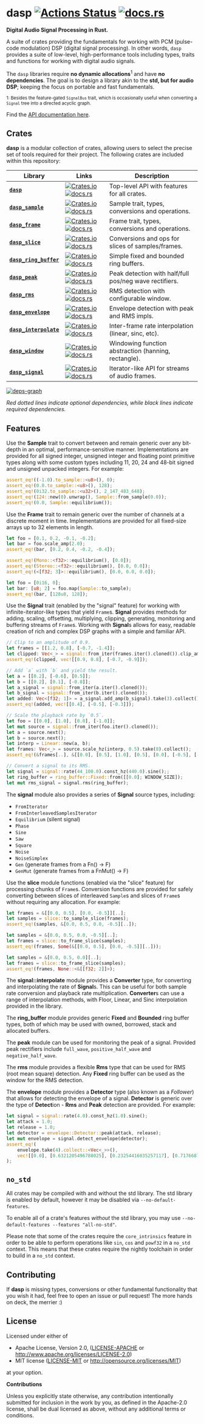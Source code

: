 # dasp [![Actions Status][dasp-actions-svg]][dasp-actions] [![docs.rs][dasp-docs-rs-svg]][dasp-docs-rs]

**Digital Audio Signal Processing in Rust.**

A suite of crates providing the fundamentals for working with PCM (pulse-code
modulation) DSP (digital signal processing). In other words, `dasp` provides a
suite of low-level, high-performance tools including types, traits and functions
for working with digital audio signals.

The `dasp` libraries require **no dynamic allocations**<sup>1</sup> and have
**no dependencies**. The goal is to design a library akin to the **std, but for
audio DSP**; keeping the focus on portable and fast fundamentals.

<sup>1: Besides the feature-gated `SignalBus` trait, which is occasionally
useful when converting a `Signal` tree into a directed acyclic graph.</sup>

Find the [API documentation here][dasp-docs-rs].


## Crates

**dasp** is a modular collection of crates, allowing users to select the precise
set of tools required for their project. The following crates are included
within this repository:

| **Library** | **Links** | **Description** |
| --- | --- | --- |
| [**`dasp`**][dasp] | [![Crates.io][dasp-crates-io-svg]][dasp-crates-io] [![docs.rs][dasp-docs-rs-svg]][dasp-docs-rs] | Top-level API with features for all crates. |
| [**`dasp_sample`**][dasp_sample] | [![Crates.io][dasp_sample-crates-io-svg]][dasp_sample-crates-io] [![docs.rs][dasp_sample-docs-rs-svg]][dasp_sample-docs-rs] | Sample trait, types, conversions and operations. |
| [**`dasp_frame`**][dasp_frame] | [![Crates.io][dasp_frame-crates-io-svg]][dasp_frame-crates-io] [![docs.rs][dasp_frame-docs-rs-svg]][dasp_frame-docs-rs] | Frame trait, types, conversions and operations. |
| [**`dasp_slice`**][dasp_slice] | [![Crates.io][dasp_slice-crates-io-svg]][dasp_slice-crates-io] [![docs.rs][dasp_slice-docs-rs-svg]][dasp_slice-docs-rs] | Conversions and ops for slices of samples/frames. |
| [**`dasp_ring_buffer`**][dasp_ring_buffer] | [![Crates.io][dasp_ring_buffer-crates-io-svg]][dasp_ring_buffer-crates-io] [![docs.rs][dasp_ring_buffer-docs-rs-svg]][dasp_ring_buffer-docs-rs] | Simple fixed and bounded ring buffers. |
| [**`dasp_peak`**][dasp_peak] | [![Crates.io][dasp_peak-crates-io-svg]][dasp_peak-crates-io] [![docs.rs][dasp_peak-docs-rs-svg]][dasp_peak-docs-rs] | Peak detection with half/full pos/neg wave rectifiers. |
| [**`dasp_rms`**][dasp_rms] | [![Crates.io][dasp_rms-crates-io-svg]][dasp_rms-crates-io] [![docs.rs][dasp_rms-docs-rs-svg]][dasp_rms-docs-rs] | RMS detection with configurable window. |
| [**`dasp_envelope`**][dasp_envelope] | [![Crates.io][dasp_envelope-crates-io-svg]][dasp_envelope-crates-io] [![docs.rs][dasp_envelope-docs-rs-svg]][dasp_envelope-docs-rs] | Envelope detection with peak and RMS impls. |
| [**`dasp_interpolate`**][dasp_interpolate] | [![Crates.io][dasp_interpolate-crates-io-svg]][dasp_interpolate-crates-io] [![docs.rs][dasp_interpolate-docs-rs-svg]][dasp_interpolate-docs-rs] | Inter-frame rate interpolation (linear, sinc, etc). |
| [**`dasp_window`**][dasp_window] | [![Crates.io][dasp_window-crates-io-svg]][dasp_window-crates-io] [![docs.rs][dasp_window-docs-rs-svg]][dasp_window-docs-rs] | Windowing function abstraction (hanning, rectangle). |
| [**`dasp_signal`**][dasp_signal] | [![Crates.io][dasp_signal-crates-io-svg]][dasp_signal-crates-io] [![docs.rs][dasp_signal-docs-rs-svg]][dasp_signal-docs-rs] | Iterator-like API for streams of audio frames. |

[![deps-graph][deps-graph]][deps-graph]

*Red dotted lines indicate optional dependencies, while black lines indicate
required dependencies.*


## Features

Use the **Sample** trait to convert between and remain generic over any
bit-depth in an optimal, performance-sensitive manner. Implementations are
provided for all signed integer, unsigned integer and floating point primitive
types along with some custom types including 11, 20, 24 and 48-bit signed and
unsigned unpacked integers. For example:

```rust
assert_eq!((-1.0).to_sample::<u8>(), 0);
assert_eq!(0.0.to_sample::<u8>(), 128);
assert_eq!(0i32.to_sample::<u32>(), 2_147_483_648);
assert_eq!(I24::new(0).unwrap(), Sample::from_sample(0.0));
assert_eq!(0.0, Sample::equilibrium());
```

Use the **Frame** trait to remain generic over the number of channels at a
discrete moment in time. Implementations are provided for all fixed-size arrays
up to 32 elements in length.

```rust
let foo = [0.1, 0.2, -0.1, -0.2];
let bar = foo.scale_amp(2.0);
assert_eq!(bar, [0.2, 0.4, -0.2, -0.4]);

assert_eq!(Mono::<f32>::equilibrium(), [0.0]);
assert_eq!(Stereo::<f32>::equilibrium(), [0.0, 0.0]);
assert_eq!(<[f32; 3]>::equilibrium(), [0.0, 0.0, 0.0]);

let foo = [0i16, 0];
let bar: [u8; 2] = foo.map(Sample::to_sample);
assert_eq!(bar, [128u8, 128]);
```

Use the **Signal** trait (enabled by the "signal" feature) for working with
infinite-iterator-like types that yield `Frame`s. **Signal** provides methods
for adding, scaling, offsetting, multiplying, clipping, generating, monitoring
and buffering streams of `Frame`s.  Working with **Signal**s allows for easy,
readable creation of rich and complex DSP graphs with a simple and familiar API.

```rust
// Clip to an amplitude of 0.9.
let frames = [[1.2, 0.8], [-0.7, -1.4]];
let clipped: Vec<_> = signal::from_iter(frames.iter().cloned()).clip_amp(0.9).take(2).collect();
assert_eq!(clipped, vec![[0.9, 0.8], [-0.7, -0.9]]);

// Add `a` with `b` and yield the result.
let a = [[0.2], [-0.6], [0.5]];
let b = [[0.2], [0.1], [-0.8]];
let a_signal = signal::from_iter(a.iter().cloned());
let b_signal = signal::from_iter(b.iter().cloned());
let added: Vec<[f32; 1]> = a_signal.add_amp(b_signal).take(3).collect();
assert_eq!(added, vec![[0.4], [-0.5], [-0.3]]);

// Scale the playback rate by `0.5`.
let foo = [[0.0], [1.0], [0.0], [-1.0]];
let mut source = signal::from_iter(foo.iter().cloned());
let a = source.next();
let b = source.next();
let interp = Linear::new(a, b);
let frames: Vec<_> = source.scale_hz(interp, 0.5).take(8).collect();
assert_eq!(&frames[..], &[[0.0], [0.5], [1.0], [0.5], [0.0], [-0.5], [-1.0], [-0.5]][..]);

// Convert a signal to its RMS.
let signal = signal::rate(44_100.0).const_hz(440.0).sine();;
let ring_buffer = ring_buffer::Fixed::from([[0.0]; WINDOW_SIZE]);
let mut rms_signal = signal.rms(ring_buffer);
```

The **signal** module also provides a series of **Signal** source types,
including:

- `FromIterator`
- `FromInterleavedSamplesIterator`
- `Equilibrium` (silent signal)
- `Phase`
- `Sine`
- `Saw`
- `Square`
- `Noise`
- `NoiseSimplex`
- `Gen` (generate frames from a Fn() -> F)
- `GenMut` (generate frames from a FnMut() -> F)

Use the **slice** module functions (enabled via the "slice" feature) for
processing chunks of `Frame`s.  Conversion functions are provided for safely
converting between slices of interleaved `Sample`s and slices of `Frame`s
without requiring any allocation.  For example:

```rust
let frames = &[[0.0, 0.5], [0.0, -0.5]][..];
let samples = slice::to_sample_slice(frames);
assert_eq!(samples, &[0.0, 0.5, 0.0, -0.5][..]);

let samples = &[0.0, 0.5, 0.0, -0.5][..];
let frames = slice::to_frame_slice(samples);
assert_eq!(frames, Some(&[[0.0, 0.5], [0.0, -0.5]][..]));

let samples = &[0.0, 0.5, 0.0][..];
let frames = slice::to_frame_slice(samples);
assert_eq!(frames, None::<&[[f32; 2]]>);
```

The **signal::interpolate** module provides a **Converter** type, for converting
and interpolating the rate of **Signal**s. This can be useful for both sample
rate conversion and playback rate multiplication. **Converter**s can use a range
of interpolation methods, with Floor, Linear, and Sinc interpolation provided in
the library.

The **ring_buffer** module provides generic **Fixed** and **Bounded** ring
buffer types, both of which may be used with owned, borrowed, stack and
allocated buffers.

The **peak** module can be used for monitoring the peak of a signal. Provided
peak rectifiers include `full_wave`, `positive_half_wave` and
`negative_half_wave`.

The **rms** module provides a flexible **Rms** type that can be used for RMS
(root mean square) detection. Any **Fixed** ring buffer can be used as the
window for the RMS detection.

The **envelope** module provides a **Detector** type (also known as a
*Follower*) that allows for detecting the envelope of a signal. **Detector** is
generic over the type of **Detect**ion - **Rms** and **Peak** detection are
provided. For example:

```rust
let signal = signal::rate(4.0).const_hz(1.0).sine();
let attack = 1.0;
let release = 1.0;
let detector = envelope::Detector::peak(attack, release);
let mut envelope = signal.detect_envelope(detector);
assert_eq!(
    envelope.take(4).collect::<Vec<_>>(),
    vec![[0.0], [0.6321205496788025], [0.23254416035257117], [0.7176687675647109]]
);
```


## `no_std`

All crates may be compiled with and without the std library. The std library is
enabled by default, however it may be disabled via `--no-default-features`.

To enable all of a crate's features *without* the std library, you may use
`--no-default-features --features "all-no-std"`.

Please note that some of the crates require the `core_intrinsics` feature in
order to be able to perform operations like `sin`, `cos` and `powf32` in a
`no_std` context. This means that these crates require the nightly toolchain in
order to build in a `no_std` context.


## Contributing

If **dasp** is missing types, conversions or other fundamental functionality
that you wish it had, feel free to open an issue or pull request! The more
hands on deck, the merrier :)


## License

Licensed under either of

 * Apache License, Version 2.0, ([LICENSE-APACHE](LICENSE-APACHE) or http://www.apache.org/licenses/LICENSE-2.0)
 * MIT license ([LICENSE-MIT](LICENSE-MIT) or http://opensource.org/licenses/MIT)

at your option.

**Contributions**

Unless you explicitly state otherwise, any contribution intentionally submitted
for inclusion in the work by you, as defined in the Apache-2.0 license, shall be
dual licensed as above, without any additional terms or conditions.


[dasp-actions]: https://github.com/nannou-org/dasp/actions
[dasp-actions-svg]: https://github.com/rustaudio/dasp/workflows/dasp/badge.svg
[deps-graph]: ./assets/deps-graph.png
[dasp]: ./dasp
[dasp-crates-io]: https://crates.io/crates/dasp
[dasp-crates-io-svg]: https://img.shields.io/crates/v/dasp.svg
[dasp-docs-rs]: https://docs.rs/dasp/
[dasp-docs-rs-svg]: https://docs.rs/dasp/badge.svg
[dasp_envelope]: ./dasp_envelope
[dasp_envelope-crates-io]: https://crates.io/crates/dasp_envelope
[dasp_envelope-crates-io-svg]: https://img.shields.io/crates/v/dasp_envelope.svg
[dasp_envelope-docs-rs]: https://docs.rs/dasp_envelope/
[dasp_envelope-docs-rs-svg]: https://docs.rs/dasp_envelope/badge.svg
[dasp_frame]: ./dasp_frame
[dasp_frame-crates-io]: https://crates.io/crates/dasp_frame
[dasp_frame-crates-io-svg]: https://img.shields.io/crates/v/dasp_frame.svg
[dasp_frame-docs-rs]: https://docs.rs/dasp_frame/
[dasp_frame-docs-rs-svg]: https://docs.rs/dasp_frame/badge.svg
[dasp_interpolate]: ./dasp_interpolate
[dasp_interpolate-crates-io]: https://crates.io/crates/dasp_interpolate
[dasp_interpolate-crates-io-svg]: https://img.shields.io/crates/v/dasp_interpolate.svg
[dasp_interpolate-docs-rs]: https://docs.rs/dasp_interpolate/
[dasp_interpolate-docs-rs-svg]: https://docs.rs/dasp_interpolate/badge.svg
[dasp_peak]: ./dasp_peak
[dasp_peak-crates-io]: https://crates.io/crates/dasp_peak
[dasp_peak-crates-io-svg]: https://img.shields.io/crates/v/dasp_peak.svg
[dasp_peak-docs-rs]: https://docs.rs/dasp_peak/
[dasp_peak-docs-rs-svg]: https://docs.rs/dasp_peak/badge.svg
[dasp_ring_buffer]: ./dasp_ring_buffer
[dasp_ring_buffer-crates-io]: https://crates.io/crates/dasp_ring_buffer
[dasp_ring_buffer-crates-io-svg]: https://img.shields.io/crates/v/dasp_ring_buffer.svg
[dasp_ring_buffer-docs-rs]: https://docs.rs/dasp_ring_buffer/
[dasp_ring_buffer-docs-rs-svg]: https://docs.rs/dasp_ring_buffer/badge.svg
[dasp_rms]: ./dasp_rms
[dasp_rms-crates-io]: https://crates.io/crates/dasp_rms
[dasp_rms-crates-io-svg]: https://img.shields.io/crates/v/dasp_rms.svg
[dasp_rms-docs-rs]: https://docs.rs/dasp_rms/
[dasp_rms-docs-rs-svg]: https://docs.rs/dasp_rms/badge.svg
[dasp_sample]: ./dasp_sample
[dasp_sample-crates-io]: https://crates.io/crates/dasp_sample
[dasp_sample-crates-io-svg]: https://img.shields.io/crates/v/dasp_sample.svg
[dasp_sample-docs-rs]: https://docs.rs/dasp_sample/
[dasp_sample-docs-rs-svg]: https://docs.rs/dasp_sample/badge.svg
[dasp_signal]: ./dasp_signal
[dasp_signal-crates-io]: https://crates.io/crates/dasp_signal
[dasp_signal-crates-io-svg]: https://img.shields.io/crates/v/dasp_signal.svg
[dasp_signal-docs-rs]: https://docs.rs/dasp_signal/
[dasp_signal-docs-rs-svg]: https://docs.rs/dasp_signal/badge.svg
[dasp_slice]: ./dasp_slice
[dasp_slice-crates-io]: https://crates.io/crates/dasp_slice
[dasp_slice-crates-io-svg]: https://img.shields.io/crates/v/dasp_slice.svg
[dasp_slice-docs-rs]: https://docs.rs/dasp_slice/
[dasp_slice-docs-rs-svg]: https://docs.rs/dasp_slice/badge.svg
[dasp_window]: ./dasp_window
[dasp_window-crates-io]: https://crates.io/crates/dasp_window
[dasp_window-crates-io-svg]: https://img.shields.io/crates/v/dasp_window.svg
[dasp_window-docs-rs]: https://docs.rs/dasp_window/
[dasp_window-docs-rs-svg]: https://docs.rs/dasp_window/badge.svg
